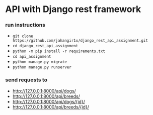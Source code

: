 # API with Django rest framework

### run instructions

* `git clone https://github.com/jahangir1x/django_rest_api_assignment.git`
* `cd django_rest_api_assignment`
* `python -m pip install -r requirements.txt`
* `cd api_assignment`
* `python manage.py migrate`
* `python manage.py runserver`


### send requests to

* http://127.0.0.1:8000/api/dogs/
* http://127.0.0.1:8000/api/breeds/
* http://127.0.0.1:8000/api/dogs/{id}/
* http://127.0.0.1:8000/api/breeds/{id}/
